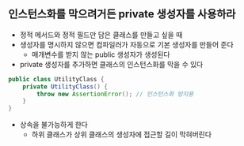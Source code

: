 ## 인스턴스화를 막으려거든 private 생성자를 사용하라

- 정적 메서드와 정적 필드만 담은 클래스를 만들고 싶을 때
- 생성자를 명시하지 않으면 컴파일러가 자동으로 기본 생성자를 만들어 준다
  - 매개변수를 받지 않는 public 생성자가 생성된다
- private 생성자를 추가하면 클래스의 인스턴스화를 막을 수 있다

```java
public class UtilityClass {
    private UtilityClass() {
        throw new AssertionError(); // 인스턴스화 방지용
    }
}
```

- 상속을 불가능하게 한다
  - 하위 클래스가 상위 클래스의 생성자에 접근할 길이 막혀버린다
